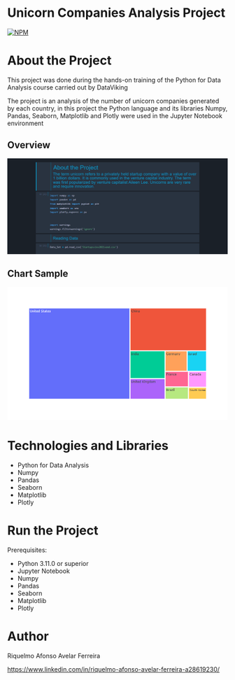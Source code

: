 # Unicorn Companies Analysis Project
[![NPM](https://img.shields.io/npm/l/react)](https://github.com/RiquelmoFerreira/DataAnalysisUnicorns/blob/main/License)

# About the Project

This project was done during the hands-on training of the Python for Data Analysis course carried out by DataViking

The project is an analysis of the number of unicorn companies generated by each country, in this project the Python language and its libraries Numpy, Pandas, Seaborn, Matplotlib and Plotly were used in the Jupyter Notebook environment

## Overview
![InitialVision](https://github.com/RiquelmoFerreira/Images/blob/main/17.png)

## Chart Sample
![ChartSample](https://github.com/RiquelmoFerreira/Images/blob/main/18.png)

# Technologies and Libraries

- Python for Data Analysis
- Numpy
- Pandas
- Seaborn
- Matplotlib
- Plotly

# Run the Project
Prerequisites:
- Python 3.11.0 or superior
- Jupyter Notebook
- Numpy
- Pandas
- Seaborn
- Matplotlib
- Plotly

# Author
Riquelmo Afonso Avelar Ferreira

https://www.linkedin.com/in/riquelmo-afonso-avelar-ferreira-a28619230/

 
